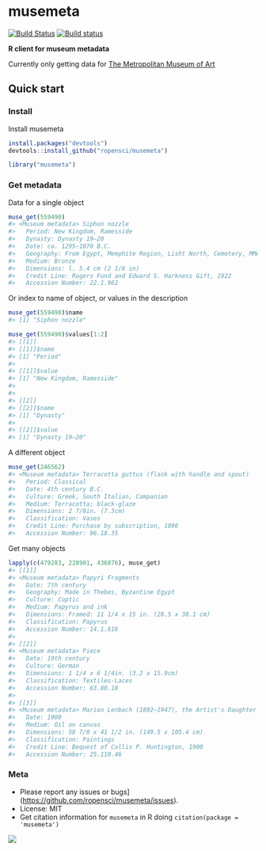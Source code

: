 musemeta
=======



[![Build Status](https://api.travis-ci.org/ropensci/musemeta.png)](https://travis-ci.org/ropensci/musemeta)
[![Build status](https://ci.appveyor.com/api/projects/status/ytgtb62gsgf5hddi/branch/master)](https://ci.appveyor.com/project/sckott/musemeta/branch/master)

**R client for museum metadata**

Currently only getting data for [The Metropolitan Museum of Art](http://www.metmuseum.org/)

## Quick start

### Install

Install musemeta


```r
install.packages("devtools")
devtools::install_github("ropensci/musemeta")
```


```r
library("musemeta")
```

### Get metadata

Data for a single object


```r
muse_get(559490)
#> <Museum metadata> Siphon nozzle
#>   Period: New Kingdom, Ramesside
#>   Dynasty: Dynasty 19–20
#>   Date: ca. 1295–1070 B.C.
#>   Geography: From Egypt, Memphite Region, Lisht North, Cemetery, MMA 1913–1914
#>   Medium: Bronze
#>   Dimensions: l. 5.4 cm (2 1/8 in)
#>   Credit Line: Rogers Fund and Edward S. Harkness Gift, 1922
#>   Accession Number: 22.1.962
```

Or index to name of object, or values in the description


```r
muse_get(559490)$name
#> [1] "Siphon nozzle"
```


```r
muse_get(559490)$values[1:2]
#> [[1]]
#> [[1]]$name
#> [1] "Period"
#> 
#> [[1]]$value
#> [1] "New Kingdom, Ramesside"
#> 
#> 
#> [[2]]
#> [[2]]$name
#> [1] "Dynasty"
#> 
#> [[2]]$value
#> [1] "Dynasty 19–20"
```

A different object


```r
muse_get(246562)
#> <Museum metadata> Terracotta guttus (flask with handle and spout)
#>   Period: Classical
#>   Date: 4th century B.C.
#>   Culture: Greek, South Italian, Campanian
#>   Medium: Terracotta; black-glaze
#>   Dimensions: 2 7/8in. (7.3cm)
#>   Classification: Vases
#>   Credit Line: Purchase by subscription, 1896
#>   Accession Number: 96.18.35
```

Get many objects


```r
lapply(c(479283, 228901, 436876), muse_get)
#> [[1]]
#> <Museum metadata> Papyri Fragments
#>   Date: 7th century
#>   Geography: Made in Thebes, Byzantine Egypt
#>   Culture: Coptic
#>   Medium: Papyrus and ink
#>   Dimensions: Framed: 11 1/4 x 15 in. (28.5 x 38.1 cm)
#>   Classification: Papyrus
#>   Accession Number: 14.1.616
#> 
#> [[2]]
#> <Museum metadata> Piece
#>   Date: 19th century
#>   Culture: German
#>   Dimensions: 1 1/4 x 6 1/4in. (3.2 x 15.9cm)
#>   Classification: Textiles-Laces
#>   Accession Number: 63.80.18
#> 
#> [[3]]
#> <Museum metadata> Marion Lenbach (1892–1947), the Artist's Daughter
#>   Date: 1900
#>   Medium: Oil on canvas
#>   Dimensions: 58 7/8 x 41 1/2 in. (149.5 x 105.4 cm)
#>   Classification: Paintings
#>   Credit Line: Bequest of Collis P. Huntington, 1900
#>   Accession Number: 25.110.46
```


### Meta

* Please report any issues or bugs](https://github.com/ropensci/musemeta/issues).
* License: MIT
* Get citation information for `musemeta` in R doing `citation(package = 'musemeta')`

[![](http://ropensci.org/public_images/github_footer.png)](http://ropensci.org)
